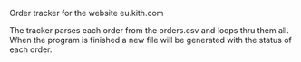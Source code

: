 Order tracker for the website eu.kith.com

The tracker parses each order from the orders.csv and loops thru them all.
When the program is finished a new file will be generated with the status of each order.
